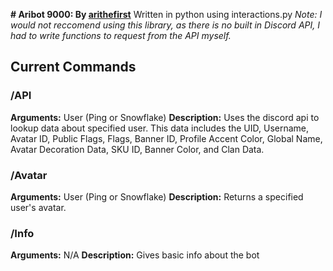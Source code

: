 **# Aribot 9000: By [arithefirst](https://arithefirst.com)**
Written in python using interactions.py
*Note: I would not reccomend using this library, as there is no built in Discord API, I had to write functions to request from the API myself.*

## Current Commands

### /API
**Arguments:** User (Ping or Snowflake)
**Description:** Uses the discord api to lookup data about specified user. This data includes the UID, Username, Avatar ID, Public Flags, Flags, Banner ID, Profile Accent Color, Global Name, Avatar Decoration Data, SKU ID, Banner Color, and Clan Data. 

### /Avatar
**Arguments:** User (Ping or Snowflake)
**Description:** Returns a specified user's avatar.

### /Info
**Arguments:** N/A
**Description:** Gives basic info about the bot